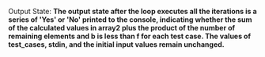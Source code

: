 Output State: **The output state after the loop executes all the iterations is a series of 'Yes' or 'No' printed to the console, indicating whether the sum of the calculated values in array2 plus the product of the number of remaining elements and b is less than f for each test case. The values of test_cases, stdin, and the initial input values remain unchanged.**